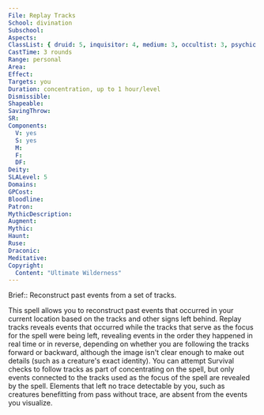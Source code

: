 ```yaml
---
File: Replay Tracks
School: divination
Subschool: 
Aspects: 
ClassList: { druid: 5, inquisitor: 4, medium: 3, occultist: 3, psychic: 5, ranger: 2 }
CastTime: 3 rounds
Range: personal
Area: 
Effect: 
Targets: you
Duration: concentration, up to 1 hour/level
Dismissible: 
Shapeable: 
SavingThrow: 
SR: 
Components:
  V: yes
  S: yes
  M: 
  F: 
  DF: 
Deity: 
SLALevel: 5
Domains: 
GPCost: 
Bloodline: 
Patron: 
MythicDescription: 
Augment: 
Mythic: 
Haunt: 
Ruse: 
Draconic: 
Meditative: 
Copyright:
  Content: "Ultimate Wilderness"
---
```

Brief:: Reconstruct past events from a set of tracks.

This spell allows you to reconstruct past events that occurred in your current location based on the tracks and other signs left behind. Replay tracks reveals events that occurred while the tracks that serve as the focus for the spell were being left, revealing events in the order they happened in real time or in reverse, depending on whether you are following the tracks forward or backward, although the image isn't clear enough to make out details (such as a creature's exact identity). You can attempt Survival checks to follow tracks as part of concentrating on the spell, but only events connected to the tracks used as the focus of the spell are revealed by the spell. Elements that left no trace detectable by you, such as creatures benefitting from pass without trace, are absent from the events you visualize.
